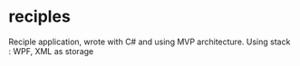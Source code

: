 # reciples
Reciple application, wrote with C# and using MVP architecture. Using stack : WPF, XML as storage
